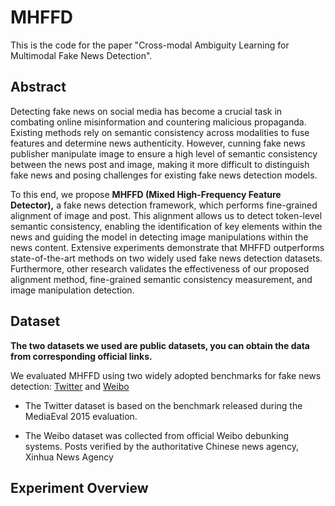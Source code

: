 # MHFFD

This is the code for the paper "Cross-modal Ambiguity Learning for Multimodal Fake News Detection".

## Abstract

Detecting fake news on social media has become a crucial task in combating online misinformation and countering malicious propaganda. Existing methods rely on semantic consistency across modalities to fuse features and determine news authenticity. However, cunning  fake news publisher manipulate image to ensure a high level of semantic consistency between the news post and image, making it more difficult to distinguish fake news and posing challenges for existing fake news detection models.

To this end, we propose **MHFFD (Mixed High-Frequency Feature Detector),** a fake news detection framework, which performs fine-grained alignment of image and post. 
This alignment allows us to detect token-level semantic consistency, enabling the identification of key elements within the news and guiding the model in detecting image manipulations within the news content. Extensive experiments demonstrate that MHFFD outperforms state-of-the-art methods on two widely used fake news detection datasets. Furthermore, other research validates the effectiveness of our proposed alignment method, fine-grained semantic consistency measurement, and image manipulation detection.

## Dataset

**The two datasets we used are public datasets, you can obtain the data from corresponding official links.**

We evaluated MHFFD using two widely adopted benchmarks for fake news detection: [Twitter](http://www.multimediaeval.org/mediaeval2016/verifyingmultimediause/index.html) and  [Weibo](https://forms.gle/dsZSLAoLzs93pbp67)

- The Twitter dataset is based on the benchmark released during the MediaEval 2015 evaluation.

- The Weibo dataset was collected from official Weibo debunking systems. Posts verified by the authoritative Chinese news agency, Xinhua News Agency

## Experiment Overview

